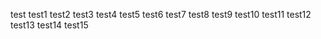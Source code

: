  test
 test1
 test2
 test3
test4
 test5
 test6
 test7
 test8
 test9
 test10
 test11
 test12
 test13
 test14
 test15

